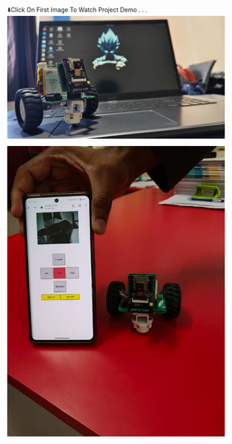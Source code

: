 ⬇️Click On First Image To Watch Project Demo
.
.
.
[![Watch this video](https://github.com/yuvaoff27/Smart-Mobile-Controlled-Mini-Surveillance-Robot-Car/blob/02995717493c40ba37313652a4baa24ed31f3799/WhatsApp%20Image%202025-03-20%20at%2018.47.15_0679ffa0.jpg)](https://drive.google.com/file/d/1VKMXhCutC4SuUi0mRbhT6Ftfwl5BzRAh/view)

![Alt text](https://github.com/yuvaoff27/Smart-Mobile-Controlled-Mini-Surveillance-Robot-Car/blob/02995717493c40ba37313652a4baa24ed31f3799/WhatsApp%20Image%202025-03-20%20at%2006.56.48_0b416252.jpg)
